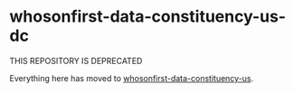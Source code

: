 # whosonfirst-data-constituency-us-dc

THIS REPOSITORY IS DEPRECATED

Everything here has moved to [whosonfirst-data-constituency-us](https://github.com/whosonfirst-data/whosonfirst-data-constituency-us).
